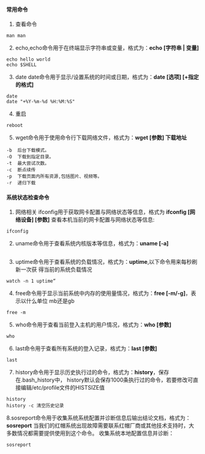 #### 常用命令
1. 查看命令
```
man man
```

2. echo,echo命令用于在终端显示字符串或变量，格式为：**echo [字符串 | 变量]**
```
echo hello world
echo $SHELL
```

3. date date命令用于显示/设置系统的时间或日期，格式为：**date [选项] [+指定的格式]**
```
date
date "+%Y-%m-%d %H:%M:%S"
```
4. 重启
```
reboot
```

5. wget命令用于使用命令行下载网络文件，格式为：**wget [参数] 下载地址**
```
-b	后台下载模式。
-O	下载到指定目录。
-t	最大尝试次数。
-c	断点续传
-p	下载页面内所有资源,包括图片、视频等。
-r	递归下载
```

#### 系统状态检查命令
1. 网络相关 ifconfig用于获取网卡配置与网络状态等信息，格式为 **ifconfig [网络设备] [参数]**
查看本机当前的网卡配置与网络状态等信息:
```
ifconfig
```

2. uname命令用于查看系统内核版本等信息，格式为：**uname [-a]**
```uname -a
```

3. uptime命令用于查看系统的负载情况，格式为：**uptime**,以下命令用来每秒刷新一次获
得当前的系统负载情况
```
watch -n 1 uptime“
```

4. free命令用于显示当前系统中内存的使用量情况，格式为：**free [-m/-g]**，表示以什么单位
mb还是gb
```
free -m
```

5. who命令用于查看当前登入主机的用户情况，格式为：**who [参数]**
```
who
```

6. last命令用于查看所有系统的登入记录，格式为：**last [参数]**
```
last
```

7. history命令用于显示历史执行过的命令，格式为：**history**，保存在.bash_history中，
history默认会保存1000条执行过的命令，若要修改可直接编辑/etc/profile文件的HISTSIZE值
```
history
history -c 清空历史记录
```

8.sosreport命令用于收集系统系统配置并诊断信息后输出结论文档，格式为：**sosreport**
当我们的红帽系统出现故障需要联系红帽厂商或其他技术支持时，大多数情况都需要提供使用到这个命令。
收集系统本地配置信息并诊断：
```
sosreport
```
